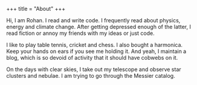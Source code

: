 +++
title = "About"
+++

Hi, I am Rohan. I read and write code. I frequently read about physics, energy
and climate change. After getting depressed enough of the latter, I read fiction
or annoy my friends with my ideas or just code.

I like to play table tennis, cricket and chess. I also bought a harmonica. Keep
your hands on ears if you see me holding it. And yeah, I maintain a blog, which
is so devoid of activity that it should have cobwebs on
it.

On the days with clear skies, I take out my telescope and observe star clusters
and nebulae. I am trying to go through the Messier catalog.
